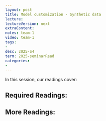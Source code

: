 ```yaml
---
layout: post
title: Model customization - Synthetic data  
lecture: 
lectureVersion: next
extraContent: 
notes: team-1
video: team-1
tags:
- 
desc: 2025-S4
term: 2025-seminarRead
categories:
- 
---
```



In this session, our readings cover: 

## Required Readings: 


  


## More Readings: 

